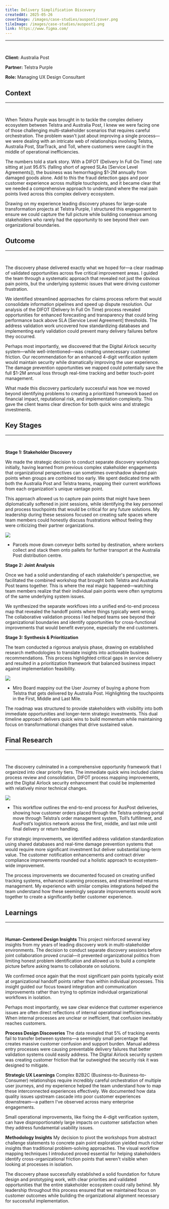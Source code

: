 ```yaml
---
title: Delivery Simplification Discovery
createdAt: 2025-05-26
coverImage: /images/case-studies/auspost/cover.png
tileImage: /images/case-studies/auspost1.png
link: https://www.figma.com/
---
```


---

<br>

**Client:** Australia Post

**Partner:** Telstra Purple

**Role:** Managing UX Design Consultant

## Context
---
<br>

When Telstra Purple was brought in to tackle the complex delivery ecosystem between Telstra and Australia Post, I knew we were facing one of those challenging multi-stakeholder scenarios that requires careful orchestration. The problem wasn't just about improving a single process—we were dealing with an intricate web of relationships involving Telstra, Australia Post, StarTrack, and Toll, where customers were caught in the middle of operational inefficiencies.

The numbers told a stark story. With a DIFOT (Delivery In Full On Time) rate sitting at just 95.6% (falling short of agreed SLAs [Service Level Agreements]), the business was hemorrhaging $1-2M annually from damaged goods alone. Add to this the fraud detection gaps and poor customer experience across multiple touchpoints, and it became clear that we needed a comprehensive approach to understand where the real pain points lived across this complex delivery ecosystem.

Drawing on my experience leading discovery phases for large-scale transformation projects at Telstra Purple, I structured this engagement to ensure we could capture the full picture while building consensus among stakeholders who rarely had the opportunity to see beyond their own organizational boundaries.

## Outcome
---
<br>

The discovery phase delivered exactly what we hoped for—a clear roadmap of validated opportunities across five critical improvement areas. I guided the team through a systematic approach that revealed not just the obvious pain points, but the underlying systemic issues that were driving customer frustration.

We identified streamlined approaches for claims process reform that would consolidate information pipelines and speed up dispute resolution. Our analysis of the DIFOT (Delivery In Full On Time) process revealed opportunities for enhanced forecasting and transparency that could bring performance back above SLA [Service Level Agreement] thresholds. The address validation work uncovered how standardizing databases and implementing early validation could prevent many delivery failures before they occurred.

Perhaps most importantly, we discovered that the Digital Airlock security system—while well-intentioned—was creating unnecessary customer friction. Our recommendation for an enhanced 4-digit verification system would maintain security while dramatically improving the user experience. The damage prevention opportunities we mapped could potentially save the full $1-2M annual loss through real-time tracking and better touch-point management.

What made this discovery particularly successful was how we moved beyond identifying problems to creating a prioritized framework based on financial impact, reputational risk, and implementation complexity. This gave the client teams clear direction for both quick wins and strategic investments.

## Key Stages
---
<br>

**Stage 1: Stakeholder Discovery**

We made the strategic decision to conduct separate discovery workshops initially, having learned from previous complex stakeholder engagements that organizational perspectives can sometimes overshadow shared pain points when groups are combined too early. We spent dedicated time with both the Australia Post and Telstra teams, mapping their current workflows from each organization's unique vantage point.

This approach allowed us to capture pain points that might have been diplomatically softened in joint sessions, while identifying the key personnel and process touchpoints that would be critical for any future solutions. My leadership during these sessions focused on creating safe spaces where team members could honestly discuss frustrations without feeling they were criticizing their partner organizations.

![](/images/case-studies/auspost/AusPostDistro.png)
* Parcels move down conveyor belts sorted by destination, where workers collect and stack them onto pallets for further transport at the Australia Post distribution centre.

**Stage 2: Joint Analysis**

Once we had a solid understanding of each stakeholder's perspective, we facilitated the combined workshop that brought both Telstra and Australia Post teams together. This is where the real magic happened—watching team members realize that their individual pain points were often symptoms of the same underlying system issues.

We synthesized the separate workflows into a unified end-to-end process map that revealed the handoff points where things typically went wrong. The collaborative validation process I led helped teams see beyond their organizational boundaries and identify opportunities for cross-functional improvements that would benefit everyone, especially the end customers.

**Stage 3: Synthesis & Prioritization**

The team conducted a rigorous analysis phase, drawing on established research methodologies to translate insights into actionable business recommendations. This process highlighted critical gaps in service delivery and resulted in a prioritization framework that balanced business impact against implementation feasibility.  

![](/images/case-studies/auspost/AusPostEndtoEnd.png)
* Miro Board mappiny out the User Journey of buying a phone from Telstra that gets delivered by Australia Post. Highlighting the touchpoints in the First, Middle and Last Mile.

The roadmap was structured to provide stakeholders with visibility into both immediate opportunities and longer-term strategic investments. This dual timeline approach delivers quick wins to build momentum while maintaining focus on transformational changes that drive sustained value.

## Final Research 
---
<br>

The discovery culminated in a comprehensive opportunity framework that I organized into clear priority tiers. The immediate quick wins included claims process review and consolidation, DIFOT process mapping improvements, and the Digital Airlock security enhancement that could be implemented with relatively minor technical changes.

![](/images/case-studies/auspost/AusPostWorkflow.png)
* This workflow outlines the end-to-end process for AusPost deliveries, showing how customer orders placed through the Telstra ordering portal move through Telstra’s order management system, Toll’s fulfillment, and AusPost’s logistics network across the first, middle, and last mile until final delivery or return handling.

For strategic improvements, we identified address validation standardization using shared databases and real-time damage prevention systems that would require more significant investment but deliver substantial long-term value. The customer notification enhancements and contract driver compliance improvements rounded out a holistic approach to ecosystem-wide improvement.

The process improvements we documented focused on creating unified tracking systems, enhanced scanning processes, and streamlined returns management. My experience with similar complex integrations helped the team understand how these seemingly separate improvements would work together to create a significantly better customer experience.

## Learnings
---  
<br>

**Human-Centered Design Insights**
This project reinforced several key insights from my years of leading discovery work in multi-stakeholder environments. The decision to conduct separate discovery sessions before joint collaboration proved crucial—it prevented organizational politics from limiting honest problem identification and allowed us to build a complete picture before asking teams to collaborate on solutions.

We confirmed once again that the most significant pain points typically exist at organizational handoff points rather than within individual processes. This insight guided our focus toward integration and communication improvements rather than trying to optimize individual organizational workflows in isolation.

Perhaps most importantly, we saw clear evidence that customer experience issues are often direct reflections of internal operational inefficiencies. When internal processes are unclear or inefficient, that confusion inevitably reaches customers.

**Process Design Discoveries**
The data revealed that 5% of tracking events fail to transfer between systems—a seemingly small percentage that creates massive customer confusion and support burden. Manual address entry processes were causing preventable delivery failures that better validation systems could easily address. The Digital Airlock security system was creating customer friction that far outweighed the security risk it was designed to mitigate.

**Strategic UX Learnings**
Complex B2B2C (Business-to-Business-to-Consumer) relationships require incredibly careful orchestration of multiple user journeys, and my experience helped the team understand how to map these interconnected experiences effectively. We documented how data quality issues upstream cascade into poor customer experiences downstream—a pattern I've observed across many enterprise engagements.

Small operational improvements, like fixing the 4-digit verification system, can have disproportionately large impacts on customer satisfaction when they address fundamental usability issues.

**Methodology Insights**
My decision to pivot the workshops from abstract challenge statements to concrete pain point exploration yielded much richer insights than traditional problem-solving approaches. The visual workflow mapping techniques I introduced proved essential for helping stakeholders identify cross-organizational friction points that weren't visible when looking at processes in isolation.

The discovery phase successfully established a solid foundation for future design and prototyping work, with clear priorities and validated opportunities that the entire stakeholder ecosystem could rally behind. My leadership throughout this process ensured that we maintained focus on customer outcomes while building the organizational alignment necessary for successful implementation.